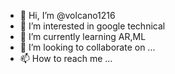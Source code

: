 - 👋 Hi, I’m @volcano1216
- 👀 I’m interested in google technical
- 🌱 I’m currently learning AR,ML
- 💞️ I’m looking to collaborate on ...
- 📫 How to reach me ...

<!---
volcano1216/volcano1216 is a ✨ special ✨ repository because its `README.md` (this file) appears on your GitHub profile.
You can click the Preview link to take a look at your changes.
--->
